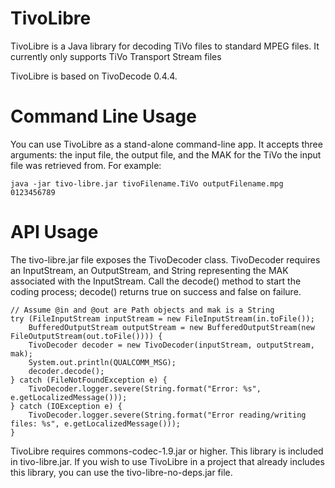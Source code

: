 # TivoLibre
TivoLibre is a Java library for decoding TiVo files to standard MPEG files. It currently only supports TiVo Transport Stream files

TivoLibre is based on TivoDecode 0.4.4.

# Command Line Usage
You can use TivoLibre as a stand-alone command-line app. It accepts three arguments: the input file, the output file, and the MAK for the TiVo the input file was retrieved from. For example:

    java -jar tivo-libre.jar tivoFilename.TiVo outputFilename.mpg 0123456789

# API Usage
The tivo-libre.jar file exposes the TivoDecoder class. TivoDecoder requires an InputStream, an OutputStream, and String representing the MAK associated with the InputStream. Call the decode() method to start the coding process; decode() returns true on success and false on failure.

    // Assume @in and @out are Path objects and mak is a String
    try (FileInputStream inputStream = new FileInputStream(in.toFile());
        BufferedOutputStream outputStream = new BufferedOutputStream(new FileOutputStream(out.toFile()))) {
        TivoDecoder decoder = new TivoDecoder(inputStream, outputStream, mak);
        System.out.println(QUALCOMM_MSG);
        decoder.decode();
    } catch (FileNotFoundException e) {
        TivoDecoder.logger.severe(String.format("Error: %s", e.getLocalizedMessage()));
    } catch (IOException e) {
        TivoDecoder.logger.severe(String.format("Error reading/writing files: %s", e.getLocalizedMessage()));
    }

TivoLibre requires commons-codec-1.9.jar or higher. This library is included in tivo-libre.jar. If you wish to use TivoLibre in a project that already includes this library, you can use the tivo-libre-no-deps.jar file.
